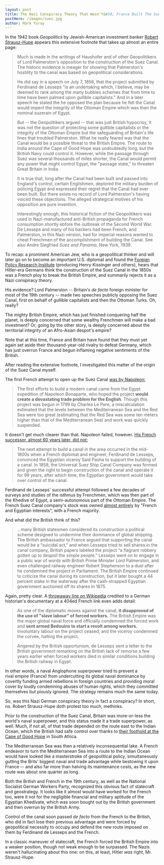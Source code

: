 ```yaml
---
layout: post
title: The Nazi Conspiracy Theory That Wasn't&#58; France Built The Suez Canal To Break The British Empire
postHero: /images/suez.jpg
author: Mark Yuray
---
```


<p>In the 1942 book <em>Geopolitics</em> by Jewish-American investment banker <a href="https://en.wikipedia.org/wiki/Robert_Strausz-Hup%C3%A9">Robert Strausz-Hupe</a> appears this extensive footnote that takes up almost an entire page:</p>

<blockquote>
<p>Much is made in the writings of Haushofer and of other Geopolitikers of Lord Palmerston's opposition to the construction of the Suez Canal. The historic evidence is meager for showing that Palmerston's hostility to the canal was based on geopolitical considerations.</p>
<p>He did say in a speech on July 7, 1856, that the project submitted by Ferdinand de Lesseps "is an undertaking which, I believe, may be deemed to rank among the many bubbles schemes that from time to time have been palmed upon gullible capitalists." And in a later speech he stated the he opposed the plan because he felt the Canal would imperil the integrity of the Ottoman Empire which was then the nominal suzerain of Egypt.</p>
<p>But -- the Geopolitikers argued -- that was just British hypocrisy, It was not the question of protecting some gullible capitalists or the integrity of the Ottoman Empire but the safeguarding of Britain's life lines that troubled Palmerston. What he really feared was that the Canal would be a possible threat to the British Empire. The route to India around the Cape of Good Hope was undoubtedly long, but the British Navy could control it. However, while the passage through Suez was several thousands of miles shorter, the Canal would permit any power that might control Egypt, the "passage state," to threaten Great Britain in India.</p>
<p>It is true that, long after the Canal had been built and passed into England's control, certain Englishmen, deplored the military burden of policing Egypt and expressed their regret that the Canal had ever been built. But there exists no record of Lord Palmerston's having voiced these objections. The alleged strategical motives of his opposition are pure invention.</p>
<p>Interestingly enough, this historical fiction of the Geopolitikers was used in Nazi-manufactured anti-British propaganda for French consumption shortly ebfore the outbreak of the Second World War. De Lesseps and many of his backers had been French, and Palmerston, in this Nazi version, had for imperial reasons wanted to cheat Frenchmen of the accomplishment of building the Canal. See also Andre Siegfried <em>Suez and Panama</em>, New York, 1939.</p>
</blockquote>
<p>To recap: a prominent American Jew, who is a geopolitical thinker and will later go on to become an important U.S. diplomat and found the <a href="https://en.wikipedia.org/wiki/Foreign_Policy_Research_Institute">Foreign Policy Research Institute</a> (producing Henry Kissinger and others), hears that Hitler-era Germans think the construction of the Suez Canal in the 1850s was a French ploy to break the British Empire, and summarily rejects it as a Nazi conspiracy theory.</p>
<p>His evidence? Lord Palmerston -- Britain's <em>de facto</em> foreign minister for most of the 19th century -- made two speeches publicly opposing the Suez Canal, first on behalf of gullible capitalists and then the Ottoman Turks. Oh, really?</p>
<p>The mighty British Empire, which has just finished conquering half the planet, is deeply concerned that some wealthy Frenchmen will make a bad investment? Or, going by the other story, is deeply concerned about the territorial integrity of an Afro-Asian despot's empire?</p>
<p>Note that at this time, France and Britain have found that they must yet again set aside their thousand-year-old rivalry to defeat Germany, which has just overrun France and begun inflaming negative sentiments of the British.</p>
<p>After reading the extensive footnote, I investigated this matter of the origin of the Suez Canal myself.</p>
<p>The first French attempt to open up the Suez Canal <a href="https://www.suezcanal.gov.eg/sc.aspx?show=8">was by Napoleon:</a></p>

<blockquote>
<p>The first efforts to build a modern canal came from the Egypt expedition of Napoleon Bonaparte, who hoped the project <strong>would create a devastating trade problem for the English</strong>. Though this project was begun in 1799 by Charles Le Pere, a miscalculation estimated that the levels between the Mediterranean Sea and the Red Sea were too great (estimating that the Red Sea was some ten meters higher than that of the Mediterranean Sea) and work was quickly suspended.</p>
</blockquote>
<p>It doesn't get much clearer than that. Napoleon failed, however. <a href="http://www.marineinsight.com/maritime-history/a-brief-history-of-the-suez-canal/">His French successor, almost 60 years later, did not:</a></p>

<blockquote>
<p>The next attempt to build a canal in the area occurred in the mid-1800s when a French diplomat and engineer, Ferdinand de Lesseps, convinced the Egyptian viceroy Said Pasha to support the building of a canal. In 1858, the Universal Suez Ship Canal Company was formed and given the right to begin construction of the canal and operate it for 99 years, after which time, the Egyptian government would take over control of the canal.</p>
</blockquote>
<p>Ferdinand de Lesseps' successful attempt followed a few decades of surveys and studies of the isthmus by Frenchmen, which was then part of the Khedive of Egypt, a semi-autonomous part of the Ottoman Empire. The French Suez Canal company's stock was owned <a href="https://www.suezcanal.gov.eg/sc.aspx?show=8">almost entirely</a> by "French and Egyptian interests", with a French majority.</p>
<p>And what did the British think of this?</p>

<blockquote>
<p>...many British statesmen considered its construction a political scheme designed to undermine their dominance of global shipping. The British ambassador to France argued that supporting the canal would be a “suicidal act,” and when Lesseps tried to sell shares in the canal company, British papers labeled the project “a flagrant robbery gotten up to despoil the simple people.” Lesseps went on to engage in a public war of words with British Prime Minister Lord Palmerston, and even challenged railway engineer Robert Stephenson to a duel after he condemned the project in Parliament. The British Empire continued to criticize the canal during its construction, but it later bought a 44 percent stake in the waterway after the cash-strapped Egyptian government auctioned off its shares in 1875.</p>
</blockquote>
<p>Again, pretty clear. A <a href="https://en.wikipedia.org/wiki/Suez_Canal#Construction_by_Suez_Canal_Company">throwaway line on Wikipedia</a> credited to a German historian's documentary at a 404ed French link even adds detail:</p>

<blockquote>
<p>As one of the diplomatic moves against the canal, <strong>it disapproved of the use of "slave labour" of forced workers.</strong> The British Empire was the major global naval force and officially condemned the forced work and <strong>sent armed Bedouins to start a revolt among workers.</strong> Involuntary labour on the project ceased, and the viceroy condemned the corvée, halting the project.</p>
<p>Angered by the British opportunism, de Lesseps sent a letter to the British government remarking on the British lack of remorse a few years earlier when forced workers died in similar conditions building the British railway in Egypt.</p>
</blockquote>
<p>In other words, a naval Anglophone superpower tried to prevent a rival empire (France) from undercutting its global naval dominance by covertly funding armed rebellions in foreign countries and providing moral cover by loudly condemning abuses of human rights, which they committed themselves but piously ignored. The strategy remains much the same today.</p>
<p>So, was this Nazi German conspiracy theory in fact a conspiracy? In short, no. Robert Strausz-Hupe doth protest too much, methinks.</p>
<p>Prior to the construction of the Suez Canal, Britain was more-or-less the world's naval superpower, and this status made it a trade superpower, as well. Much, if not all, of that trade depended on the route east to the Indian Ocean, which the British had safe control over thanks to <a href="http://www.teara.govt.nz/en/zoomify/35471/the-british-empire-1840">their foothold at the Cape of Good Hope</a> in South Africa.</p>
<p>The Mediterranean Sea was then a relatively inconsequential lake. A French endeavor to turn the Mediterranean Sea into a route to the Indian Ocean would have looked like a masterstroke of geopolitical policy, simultaneously gutting the Brits' biggest naval and trade advantage while bestowing it upon France -- and also far more than halving its maintenance costs, as the new route was about one quarter as long.</p>
<p>Both the British and French in the 19th century, as well as the National Socialist German Workers Party, recognized this obvious fact of statecraft and geostrategy. It looks like it almost would have worked for the French too, were it not for the negligible financial and military aptitude of the Egyptian Khedivate, which was soon bought out by the British government and then overrun by the British Army.</p>
<p>Control of the canal soon passed <em>de facto</em> from the French to the British, who did in fact lose their previous advantage and were forced by geopolitical necessity to occupy and defend the new route imposed on them by Ferdinand de Lesseps and the French.</p>
<p>In a classic maneuver of statecraft, the French forced the British Empire into a weaker position, though not weak enough to be surpassed. The Nazis weren't hallucinating about this one: on this, at least, Hitler <em>was</em> right, Mr. Strausz-Hupe.</p>